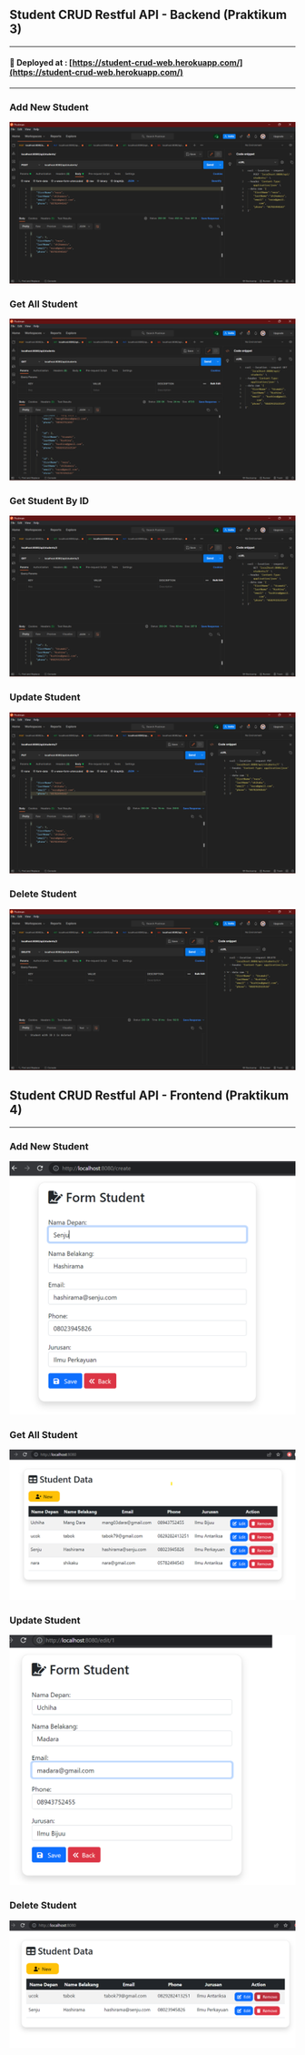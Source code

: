 ## Student CRUD Restful API - Backend (Praktikum 3)
-----------------------------------------
#### 🚀 Deployed at : [https://student-crud-web.herokuapp.com/](https://student-crud-web.herokuapp.com/)

--------------------------------------

### Add New Student
![add](img/Screenshot%20(99).png)
### Get All Student
![get student](img/Screenshot%20(100).png)
### Get Student By ID
![add student](img/Screenshot%20(101).png)
### Update Student
![add student](img/Screenshot%20(102).png)
### Delete Student
![add student](img/Screenshot%20(103).png)


## Student CRUD Restful API - Frontend (Praktikum 4)
-----------------------------------------
### Add New Student
![add student](img/Screenshot%202022-03-24%20181241.png)
### Get All Student
![get student](img/Screenshot%202022-03-24%20181329.png)
### Update Student
![add student](img/Screenshot%202022-03-24%20181414.png)
### Delete Student
![add student](img/Screenshot%202022-03-24%20181508.png)
